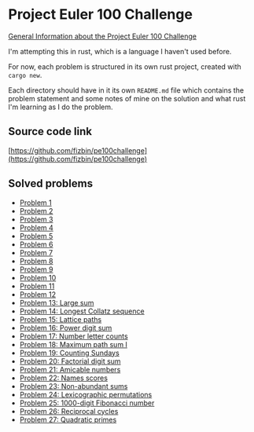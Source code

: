 # Project Euler 100 Challenge

[General Information about the Project Euler 100 Challenge][1]

I'm attempting this in rust, which is a language I haven't used before.

For now, each problem is structured in its own rust project, created
with `cargo new`.

Each directory should have in it its own `README.md` file which
contains the problem statement and some notes of mine on the solution
and what rust I'm learning as I do the problem.

## Source code link

[https://github.com/fizbin/pe100challenge](https://github.com/fizbin/pe100challenge)

## Solved problems

- [Problem 1](problem1/)
- [Problem 2](problem2/)
- [Problem 3](problem3/)
- [Problem 4](problem4/)
- [Problem 5](problem5/)
- [Problem 6](problem6/)
- [Problem 7](problem7/)
- [Problem 8](problem8/)
- [Problem 9](problem9/)
- [Problem 10](problem10/)
- [Problem 11](problem11/)
- [Problem 12](problem12/)
- [Problem 13: Large sum](problem13/)
- [Problem 14: Longest Collatz sequence](problem14/)
- [Problem 15: Lattice paths](problem15/)
- [Problem 16: Power digit sum](problem16/)
- [Problem 17: Number letter counts](problem17/)
- [Problem 18: Maximum path sum I](problem18/)
- [Problem 19: Counting Sundays](problem19/)
- [Problem 20: Factorial digit sum](problem20/)
- [Problem 21: Amicable numbers](problem21/)
- [Problem 22: Names scores](problem22/)
- [Problem 23: Non-abundant sums](problem23/)
- [Problem 24: Lexicographic permutations](problem24/)
- [Problem 25: 1000-digit Fibonacci number](problem25/)
- [Problem 26: Reciprocal cycles](problem26/)
- [Problem 27: Quadratic primes](problem27/)


[1]: https://www.freecodecamp.org/news/projecteuler100-coding-challenge-competitive-programming/
